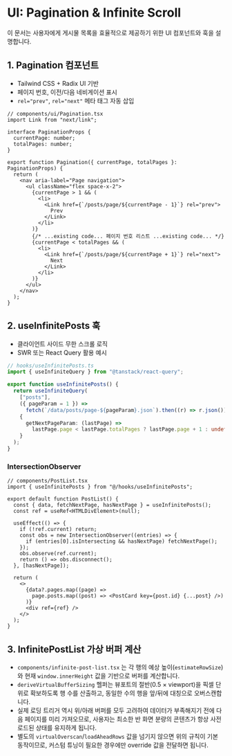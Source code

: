 # UI: Pagination & Infinite Scroll

이 문서는 사용자에게 게시물 목록을 효율적으로 제공하기 위한 UI 컴포넌트와 훅을 설명합니다.

## 1. Pagination 컴포넌트

- Tailwind CSS + Radix UI 기반
- 페이지 번호, 이전/다음 네비게이션 표시
- `rel="prev"`, `rel="next"` 메타 태그 자동 삽입

```tsx
// components/ui/Pagination.tsx
import Link from "next/link";

interface PaginationProps {
  currentPage: number;
  totalPages: number;
}

export function Pagination({ currentPage, totalPages }: PaginationProps) {
  return (
    <nav aria-label="Page navigation">
      <ul className="flex space-x-2">
        {currentPage > 1 && (
          <li>
            <Link href={`/posts/page/${currentPage - 1}`} rel="prev">
              Prev
            </Link>
          </li>
        )}
        {/* ...existing code... 페이지 번호 리스트 ...existing code... */}
        {currentPage < totalPages && (
          <li>
            <Link href={`/posts/page/${currentPage + 1}`} rel="next">
              Next
            </Link>
          </li>
        )}
      </ul>
    </nav>
  );
}
```

## 2. useInfinitePosts 훅

- 클라이언트 사이드 무한 스크롤 로직
- SWR 또는 React Query 활용 예시

```ts
// hooks/useInfinitePosts.ts
import { useInfiniteQuery } from "@tanstack/react-query";

export function useInfinitePosts() {
  return useInfiniteQuery(
    ["posts"],
    ({ pageParam = 1 }) =>
      fetch(`/data/posts/page-${pageParam}.json`).then((r) => r.json()),
    {
      getNextPageParam: (lastPage) =>
        lastPage.page < lastPage.totalPages ? lastPage.page + 1 : undefined,
    }
  );
}
```

### IntersectionObserver

```tsx
// components/PostList.tsx
import { useInfinitePosts } from "@/hooks/useInfinitePosts";

export default function PostList() {
  const { data, fetchNextPage, hasNextPage } = useInfinitePosts();
  const ref = useRef<HTMLDivElement>(null);

  useEffect(() => {
    if (!ref.current) return;
    const obs = new IntersectionObserver((entries) => {
      if (entries[0].isIntersecting && hasNextPage) fetchNextPage();
    });
    obs.observe(ref.current);
    return () => obs.disconnect();
  }, [hasNextPage]);

  return (
    <>
      {data?.pages.map((page) =>
        page.posts.map((post) => <PostCard key={post.id} {...post} />)
      )}
      <div ref={ref} />
    </>
  );
}
```

## 3. InfinitePostList 가상 버퍼 계산

- `components/infinite-post-list.tsx` 는 각 행의 예상 높이(`estimateRowSize`)와 현재 `window.innerHeight` 값을 기반으로 버퍼를 계산합니다.
- `deriveVirtualBufferSizing` 헬퍼는 뷰포트의 절반(0.5 × viewport)을 픽셀 단위로 확보하도록 행 수를 산출하고, 동일한 수의 행을 앞/뒤에 대칭으로 오버스캔합니다.
- 실제 로딩 트리거 역시 위/아래 버퍼를 모두 고려하여 데이터가 부족해지기 전에 다음 페이지를 미리 가져오므로, 사용자는 최소한 반 화면 분량의 콘텐츠가 항상 사전 로드된 상태를 유지하게 됩니다.
- 별도의 `virtualOverscan`/`loadAheadRows` 값을 넘기지 않으면 위의 규칙이 기본 동작이므로, 커스텀 튜닝이 필요한 경우에만 override 값을 전달하면 됩니다.
